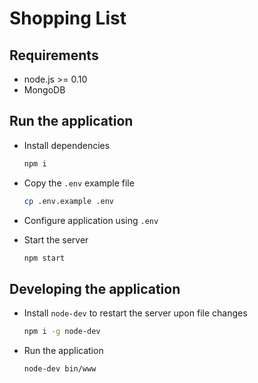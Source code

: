# Shopping List

## Requirements

* node.js >= 0.10
* MongoDB

## Run the application

* Install dependencies
  ```bash
  npm i
  ```

* Copy the `.env` example file
  ```bash
  cp .env.example .env
  ```

* Configure application using `.env`

* Start the server
  ```bash
  npm start
  ```

## Developing the application

* Install `node-dev` to restart the server upon file changes
  ```bash
  npm i -g node-dev
  ```

* Run the application
  ```bash
  node-dev bin/www
  ```

